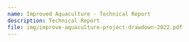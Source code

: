 ```yaml
---
name: Improved Aquaculture - Technical Report
description: Technical Report
file: img/improve-aquaculture-project-drawdown-2022.pdf
---
```

